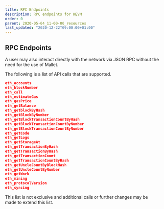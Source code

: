 ```yaml
---
title: RPC Endpoints
description: RPC endpoints for KEVM
order: 0
parent: 2020-05-04_11-00-00_resources
last_updated: "2020-12-22T09:00:00+01:00"
---
```

## RPC Endpoints

A user may also interact directly with the network via JSON RPC without the need for the use of Mallet.

The following is a list of API calls that are supported.

```json
eth_accounts
eth_blockNumber
eth_call
eth_estimateGas
eth_gasPrice
eth_getBalance
eth_getblockByHash
eth_getBlockByNumber
eth_getBlockTransactionCountByHash
eth_getBlockTransactionCountByNumber
eth_getBlockTransactionCountByNumber
eth_getCode
eth_getLogs
eth_getStorageAt
eth_getTransactionByHash
eth_getTransactionByHash
eth_getTransactionCount
eth_getTransactionCountByHash
eth_getUncleCountByBlockHash
eth_getUncleCountByNumber
eth_getWork
eth_mining
eth_protocolVersion
eth_syncing
```

This list is not exclusive and additional calls or further changes may be made to extend this list.